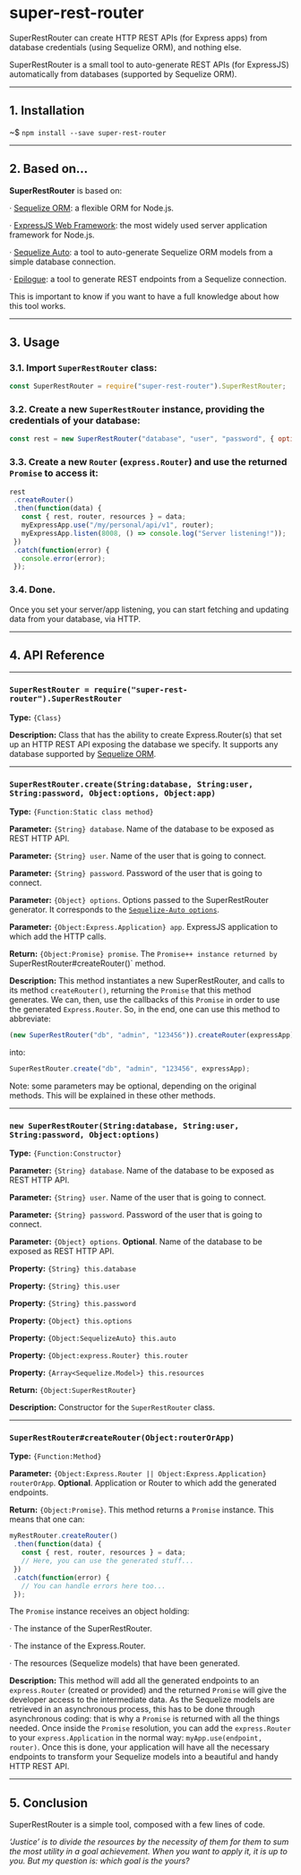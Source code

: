  


# super-rest-router


SuperRestRouter can create HTTP REST APIs (for Express apps) from database credentials (using Sequelize ORM), and nothing else.

SuperRestRouter is a small tool to auto-generate REST APIs (for ExpressJS) automatically from databases (supported by Sequelize ORM).

---

## 1. Installation

~$ `npm install --save super-rest-router`

---

## 2. Based on...

**SuperRestRouter** is based on:

 · [Sequelize ORM](https://github.com/sequelize/sequelize): a flexible ORM for Node.js.

 · [ExpressJS Web Framework](https://github.com/expressjs/express): the most widely used server application framework for Node.js.

 · [Sequelize Auto](https://github.com/sequelize/sequelize-auto): a tool to auto-generate Sequelize ORM models from a simple database connection.

 · [Epilogue](https://github.com/dchester/epilogue): a tool to generate REST endpoints from a Sequelize connection.

This is important to know if you want to have a full knowledge about how this tool works.

---

## 3. Usage

### 3.1. Import `SuperRestRouter` class:

```js
const SuperRestRouter = require("super-rest-router").SuperRestRouter;
```

### 3.2. Create a new `SuperRestRouter` instance, providing the credentials of your database:

```js
const rest = new SuperRestRouter("database", "user", "password", { options: true });
```

### 3.3. Create a new `Router` (`express.Router`) and use the returned `Promise` to access it:

```js
rest
 .createRouter()
 .then(function(data) {
   const { rest, router, resources } = data;
   myExpressApp.use("/my/personal/api/v1", router);
   myExpressApp.listen(8008, () => console.log("Server listening!"));
 })
 .catch(function(error) {
   console.error(error);
 });
```

### 3.4. Done.

Once you set your server/app listening, you can start fetching and updating data from your database, via HTTP.

---

## 4. API Reference




 


---

### **`SuperRestRouter = require("super-rest-router").SuperRestRouter`**


**Type:** `{Class}`

**Description:** Class that has the ability to create Express.Router(s)
that set up an HTTP REST API exposing the database we specify.
It supports any database supported by 
[Sequelize ORM](https://github.com/sequelize/sequelize).




 


---

### **`SuperRestRouter.create(String:database, String:user, String:password, Object:options, Object:app)`**


**Type:** `{Function:Static class method}`

**Parameter:** `{String} database`. Name of the database to be exposed as REST HTTP API.

**Parameter:** `{String} user`. Name of the user that is going to connect.

**Parameter:** `{String} password`. Password of the user that is going to connect.

**Parameter:** `{Object} options`. Options passed to the SuperRestRouter generator. It corresponds to the [`Sequelize-Auto options`](https://github.com/sequelize/sequelize-auto).

**Parameter:** `{Object:Express.Application} app`. ExpressJS application to which add the HTTP calls.

**Return:** `{Object:Promise} promise`. The `Promise++ instance returned by `SuperRestRouter#createRouter()` method.

**Description:** This method instantiates a new SuperRestRouter, and calls to its method 
`createRouter()`, returning the `Promise` that this method generates. We can, then, use the callbacks of
this `Promise` in order to use the generated `Express.Router`. So, in the end, one can use this method to
abbreviate: 

```js
(new SuperRestRouter("db", "admin", "123456")).createRouter(expressApp);
```

into:

```js
SuperRestRouter.create("db", "admin", "123456", expressApp);
```

Note: some parameters may be optional, depending on the original methods. This will be explained in these other methods.





 


---

### **`new SuperRestRouter(String:database, String:user, String:password, Object:options)`**


**Type:** `{Function:Constructor}`

**Parameter:** `{String} database`. Name of the database to be exposed as REST HTTP API.

**Parameter:** `{String} user`. Name of the user that is going to connect.

**Parameter:** `{String} password`. Password of the user that is going to connect.

**Parameter:** `{Object} options`. **Optional**. Name of the database to be exposed as REST HTTP API.

**Property:** `{String} this.database`

**Property:** `{String} this.user`

**Property:** `{String} this.password`

**Property:** `{Object} this.options`

**Property:** `{Object:SequelizeAuto} this.auto`

**Property:** `{Object:express.Router} this.router`

**Property:** `{Array<Sequelize.Model>} this.resources`

**Return:** `{Object:SuperRestRouter}`

**Description:** Constructor for the `SuperRestRouter` class.





 


---

### **`SuperRestRouter#createRouter(Object:routerOrApp)`**


**Type:** `{Function:Method}`

**Parameter:** `{Object:Express.Router || Object:Express.Application} routerOrApp`. **Optional**. Application
or Router to which add the generated endpoints.

**Return:** `{Object:Promise}`. This method returns a `Promise` instance. This means that one can:

```js
myRestRouter.createRouter()
 .then(function(data) {
   const { rest, router, resources } = data;
   // Here, you can use the generated stuff...
 })
 .catch(function(error) {
   // You can handle errors here too...
 });
```

The `Promise` instance receives an object holding:
 
 · The instance of the SuperRestRouter.

 · The instance of the Express.Router.

 · The resources (Sequelize models) that have been generated.



**Description:** This method will add all the generated endpoints to an `express.Router` (created or provided)
and the returned `Promise` will give the developer access to the intermediate data.
As the Sequelize models are retrieved in an asynchronous process, this has to be done through
asynchronous coding: that is why a `Promise` is returned with all the things needed. 
Once inside the `Promise` resolution, you can add the `express.Router` to your `express.Application` in
the normal way: `myApp.use(endpoint, router)`. Once this is done, your application will have all the necessary
endpoints to transform your Sequelize models into a beautiful and handy HTTP REST API.






 


---

## 5. Conclusion

SuperRestRouter is a simple tool, composed with a few lines of code.

*‘Justice’ is to divide the resources by the necessity of them for them to sum the most utility in a goal achievement. When you want to apply it, it is up to you. But my question is: which goal is the yours?*





